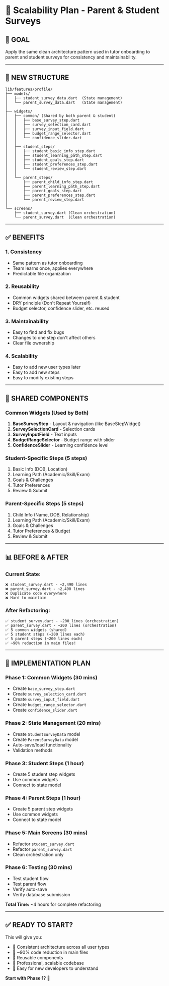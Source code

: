 # 🚀 Scalability Plan - Parent & Student Surveys

## 🎯 **GOAL**
Apply the same clean architecture pattern used in tutor onboarding to parent and student surveys for consistency and maintainability.

---

## 📁 **NEW STRUCTURE**

```
lib/features/profile/
├── models/
│   ├── student_survey_data.dart  (State management)
│   └── parent_survey_data.dart   (State management)
│
├── widgets/
│   ├── common/ (Shared by both parent & student)
│   │   ├── base_survey_step.dart
│   │   ├── survey_selection_card.dart
│   │   ├── survey_input_field.dart
│   │   ├── budget_range_selector.dart
│   │   └── confidence_slider.dart
│   │
│   ├── student_steps/
│   │   ├── student_basic_info_step.dart
│   │   ├── student_learning_path_step.dart
│   │   ├── student_goals_step.dart
│   │   ├── student_preferences_step.dart
│   │   └── student_review_step.dart
│   │
│   └── parent_steps/
│       ├── parent_child_info_step.dart
│       ├── parent_learning_path_step.dart
│       ├── parent_goals_step.dart
│       ├── parent_preferences_step.dart
│       └── parent_review_step.dart
│
└── screens/
    ├── student_survey.dart (Clean orchestration)
    └── parent_survey.dart  (Clean orchestration)
```

---

## ✅ **BENEFITS**

### **1. Consistency**
- Same pattern as tutor onboarding
- Team learns once, applies everywhere
- Predictable file organization

### **2. Reusability**
- Common widgets shared between parent & student
- DRY principle (Don't Repeat Yourself)
- Budget selector, confidence slider, etc. reused

### **3. Maintainability**
- Easy to find and fix bugs
- Changes to one step don't affect others
- Clear file ownership

### **4. Scalability**
- Easy to add new user types later
- Easy to add new steps
- Easy to modify existing steps

---

## 🔄 **SHARED COMPONENTS**

### **Common Widgets (Used by Both)**
1. **BaseSurveyStep** - Layout & navigation (like BaseStepWidget)
2. **SurveySelectionCard** - Selection cards
3. **SurveyInputField** - Text inputs
4. **BudgetRangeSelector** - Budget range with slider
5. **ConfidenceSlider** - Learning confidence level

### **Student-Specific Steps** (5 steps)
1. Basic Info (DOB, Location)
2. Learning Path (Academic/Skill/Exam)
3. Goals & Challenges
4. Tutor Preferences
5. Review & Submit

### **Parent-Specific Steps** (5 steps)
1. Child Info (Name, DOB, Relationship)
2. Learning Path (Academic/Skill/Exam)
3. Goals & Challenges
4. Tutor Preferences & Budget
5. Review & Submit

---

## 📊 **BEFORE & AFTER**

### **Current State:**
```
❌ student_survey.dart - ~2,490 lines
❌ parent_survey.dart - ~2,490 lines
❌ Duplicate code everywhere
❌ Hard to maintain
```

### **After Refactoring:**
```
✅ student_survey.dart - ~200 lines (orchestration)
✅ parent_survey.dart - ~200 lines (orchestration)
✅ 5 common widgets (shared)
✅ 5 student steps (~200 lines each)
✅ 5 parent steps (~200 lines each)
✅ ~90% reduction in main files!
```

---

## 🎯 **IMPLEMENTATION PLAN**

### **Phase 1: Common Widgets** (30 mins)
- Create `base_survey_step.dart`
- Create `survey_selection_card.dart`
- Create `survey_input_field.dart`
- Create `budget_range_selector.dart`
- Create `confidence_slider.dart`

### **Phase 2: State Management** (20 mins)
- Create `StudentSurveyData` model
- Create `ParentSurveyData` model
- Auto-save/load functionality
- Validation methods

### **Phase 3: Student Steps** (1 hour)
- Create 5 student step widgets
- Use common widgets
- Connect to state model

### **Phase 4: Parent Steps** (1 hour)
- Create 5 parent step widgets
- Use common widgets
- Connect to state model

### **Phase 5: Main Screens** (30 mins)
- Refactor `student_survey.dart`
- Refactor `parent_survey.dart`
- Clean orchestration only

### **Phase 6: Testing** (30 mins)
- Test student flow
- Test parent flow
- Verify auto-save
- Verify database submission

**Total Time:** ~4 hours for complete refactoring

---

## ✅ **READY TO START?**

This will give you:
- 🎯 Consistent architecture across all user types
- 🎯 ~90% code reduction in main files
- 🎯 Reusable components
- 🎯 Professional, scalable codebase
- 🎯 Easy for new developers to understand

**Start with Phase 1?** 🚀

